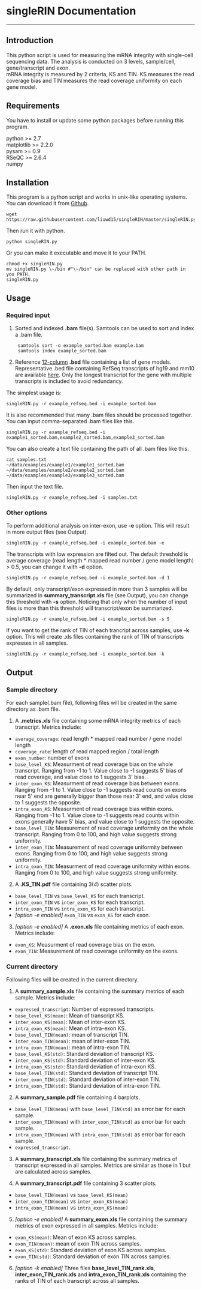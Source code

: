 ﻿# singleRIN Documentation

---


## Introduction
This python script is used for measuring the mRNA integrity with single-cell sequencing data. The analysis is conducted on 3 levels, sample/cell, gene/transcript and exon.    
mRNA integrity is measured by 2 criteria, KS and TIN. KS measures the read coverage bias and TIN measures the read coverage uniformity on each gene model.

## Requirements
You have to install or update some python packages before running this program.   

python >= 2.7   
matplotlib >= 2.2.0   
pysam >= 0.9   
RSeQC >= 2.6.4   
numpy  

## Installation
This program is a python script and works in unix-like operating systems.
You can download it from [Github](https://raw.githubusercontent.com/liuwd15/singleRIN/master/singleRIN.py).

    wget https://raw.githubusercontent.com/liuwd15/singleRIN/master/singleRIN.py

Then run it with python.

    python singleRIN.py

Or you can make it executable and move it to your PATH.

    chmod +x singleRIN.py  
    mv singleRIN.py \~/bin #"\~/bin" can be replaced with other path in you PATH.  
    singleRIN.py

## Usage
### Required input

1. Sorted and indexed **.bam** file(s). Samtools can be used to sort and index a .bam file.

        samtools sort -o example_sorted.bam example.bam  
        samtools index example_sorted.bam

2. Reference [12-column](https://genome.ucsc.edu/FAQ/FAQformat.html#format1) **.bed** file containing a list of gene models. Representative .bed file containing RefSeq transcripts of hg19 and mm10 are available [here](https://github.com/liuwd15/singleRIN/tree/master/bed). Only the longest transcript for the gene with multiple transcripts is included to avoid redundancy.

The simplest usage is:

    singleRIN.py -r example_refseq.bed -i example_sorted.bam

It is also recommended that many .bam files should be processed together.
You can input comma-separated .bam files like this.

    singleRIN.py -r example_refseq.bed -i example1_sorted.bam,example2_sorted.bam,example3_sorted.bam

You can also create a text file containing the path of all .bam files like this.

    cat samples.txt  
    ~/data/examples/example1/example1_sorted.bam  
    ~/data/examples/example2/example2_sorted.bam  
    ~/data/examples/example3/example3_sorted.bam

Then input the text file.

    singleRIN.py -r example_refseq.bed -i samples.txt

### Other options

To perform additional analysis on inter-exon, use **-e** option. This will result in more output files (see Output).

    singleRIN.py -r example_refseq.bed -i example_sorted.bam -e

The transcripts with low expression are filted out. The default threshold is average coverage (read length * mapped read number / gene model length) > 0.5, you can change it with **-d** option.

    singleRIN.py -r example_refseq.bed -i example_sorted.bam -d 1
    
By default, only transcript/exon expressed in more than 3 samples will be summarized in **summary_transcript.xls** file (see Output), you can change this threshold with **-s** option. Noticing that only when the number of input files is more than this threshold will transcript/exon be summarized.

    singleRIN.py -r example_refseq.bed -i example_sorted.bam -s 5

If you want to get the rank of TIN of each trancript across samples, use **-k** option. This will create .xls files containing the rank of TIN of transcripts expresses in all samples.

    singleRIN.py -r example_refseq.bed -i example_sorted.bam -k

## Output
### Sample directory
For each sample(.bam file), following files will be created in the same directory as .bam file.

1. A **.metrics.xls** file containing some mRNA integrity metrics of each transcript. Metrics include:

* `average_coverage`: read length * mapped read number / gene model length
* `coverage_rate`: length of read mapped region / total length
* `exon_number`: number of exons
* `base_level_KS`: Measurment of read coverage bias on the whole transcript. Ranging from -1 to 1. Value close to -1 suggests 5' bias of read coverage, and value close to 1 suggests 3' bias.
* `inter_exon_KS`: Measurment of read coverage bias between exons. Ranging from -1 to 1. Value close to -1 suggests read counts on exons near 5' end are generally bigger than those near 3' end, and value close to 1 suggests the opposite.
* `intra_exon_KS`: Measurment of read coverage bias within exons. Ranging from -1 to 1. Value close to -1 suggests read counts within exons generally have 5' bias, and value close to 1 suggests the opposite.
* `base_level_TIN`: Measurement of read coverage uniformity on the whole transcript. Ranging from 0 to 100, and high value suggests strong uniformity.
* `inter_exon_TIN`: Measurement of read coverage uniformity between exons. Ranging from 0 to 100, and high value suggests strong uniformity.
* `intra_exon_TIN`: Measurment of read coverage uniformity within exons. Ranging from 0 to 100, and high value suggests strong uniformity.

2. A **.KS_TIN.pdf** file containing 3(*4*) scatter plots.

* `base_level_TIN` vs `base_level_KS` for each transcript.
* `inter_exon_TIN` vs `inter_exon_KS` for each transcript.
* `intra_exon_TIN` vs `intra_exon_KS` for each transcript.
* *[option -e enabled]* `exon_TIN` vs `exon_KS` for each exon.

3. *[option -e enabled]* A **.exon.xls** file containing metrics of each exon. Metrics include:
* `exon_KS`: Measurment of read coverage bias on the exon.
* `exon_TIN`: Measurement of read coverage uniformity on the exons.

### Current directory
Following files will be created in the current directory.

1. A **summary_sample.xls** file containing the summary metrics of each sample. Metrics include:

* `expressed_transcript`: Number of expressed transcripts.
* `base_level_KS(mean)`: Mean of transcript KS.
* `inter_exon_KS(mean)`: Mean of inter-exon KS.
* `intra_exon_KS(mean)`: Mean of intra-exon KS.
* `base_level_TIN(mean)`: mean of transcript TIN.
* `inter_exon_TIN(mean)`: mean of inter-exon TIN.
* `intra_exon_TIN(mean)`: mean of intra-exon TIN.
* `base_level_KS(std)`: Standard deviation of transcript KS.
* `inter_exon_KS(std)`: Standard deviation of inter-exon KS.
* `intra_exon_KS(std)`: Standard deviation of intra-exon KS.
* `base_level_TIN(std)`: Standard deviation of transcript TIN.
* `inter_exon_TIN(std)`: Standard deviation of inter-exon TIN.
* `intra_exon_TIN(std)`: Standard deviation of intra-exon TIN.

2. A **summary_sample.pdf** file containing 4 barplots.
* `base_level_TIN(mean)` with `base_level_TIN(std)` as error bar for each sample.
* `inter_exon_TIN(mean)` with `inter_exon_TIN(std)` as error bar for each sample.
* `intra_exon_TIN(mean)` with `intra_exon_TIN(std)` as error bar for each sample.
* `expressed_transcript`.

3. A **summary_transcript.xls** file containing the summary metrics of transcript expressed in all samples. Metrics are similar as those in 1 but are calculated across samples.

4. A **summary_transcript.pdf** file containing 3 scatter plots.

* `base_level_TIN(mean)` vs `base_level_KS(mean)`
* `inter_exon_TIN(mean)` vs `inter_exon_KS(mean)`
* `intra_exon_TIN(mean)` vs `intra_exon_KS(mean)`

5. *[option -e enabled]* A **summary_exon.xls** file containing the summary metrics of exon expressed in all samples. Metrics include:

* `exon_KS(mean)`: Mean of exon KS across samples.
* `exon_TIN(mean)`: mean of exon TIN across samples.
* `exon_KS(std)`: Standard deviation of exon KS across samples.
* `exon_TIN(std)`: Standard deviation of exon TIN across samples.

6. *[option -k enabled]* Three files **base_level_TIN_rank.xls**, **inter_exon_TIN_rank.xls** and **intra_exon_TIN_rank.xls** containing the ranks of TIN of each transcript across all samples.
